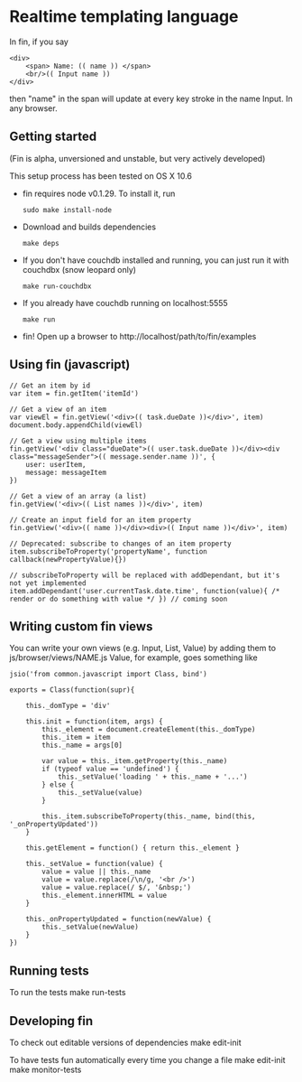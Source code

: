 Realtime templating language
============================

In fin, if you say 
	
	<div>
		<span> Name: (( name )) </span>
		<br/>(( Input name ))
	</div>

then "name" in the span will update at every key stroke in the name Input. In any browser.

Getting started
--------------

(Fin is alpha, unversioned and unstable, but very actively developed)

This setup process has been tested on OS X 10.6

*	fin requires node v0.1.29. To install it, run

	<code>sudo make install-node</code>

*	Download and builds dependencies

	<code>make deps</code>

*	If you don't have couchdb installed and running, you can just run it with couchdbx (snow leopard only)

	<code>make run-couchdbx</code>

*	If you already have couchdb running on localhost:5555

	<code>make run</code>
	
*	fin! Open up a browser to http://localhost/path/to/fin/examples


Using fin (javascript)
----------------------
	// Get an item by id
	var item = fin.getItem('itemId')
	
	// Get a view of an item
	var viewEl = fin.getView('<div>(( task.dueDate ))</div>', item)
	document.body.appendChild(viewEl)
	
	// Get a view using multiple items
	fin.getView('<div class="dueDate">(( user.task.dueDate ))</div><div class="messageSender">(( message.sender.name ))', {
		user: userItem,
		message: messageItem
	})

	// Get a view of an array (a list)
	fin.getView('<div>(( List names ))</div>', item)

	// Create an input field for an item property
	fin.getView('<div>(( name ))</div><div>(( Input name ))</div>', item)
	
	// Deprecated: subscribe to changes of an item property
	item.subscribeToProperty('propertyName', function callback(newPropertyValue){})
	
	// subscribeToProperty will be replaced with addDependant, but it's not yet implemented
	item.addDependant('user.currentTask.date.time', function(value){ /* render or do something with value */ }) // coming soon


Writing custom fin views
------------------------
You can write your own views (e.g. Input, List, Value) by adding them to js/browser/views/NAME.js 
Value, for example, goes something like

	jsio('from common.javascript import Class, bind')

	exports = Class(function(supr){

		this._domType = 'div'

		this.init = function(item, args) {
			this._element = document.createElement(this._domType)
			this._item = item
			this._name = args[0]

			var value = this._item.getProperty(this._name)
			if (typeof value == 'undefined') {
				this._setValue('loading ' + this._name + '...')
			} else {
				this._setValue(value)
			}

			this._item.subscribeToProperty(this._name, bind(this, '_onPropertyUpdated'))
		}

		this.getElement = function() { return this._element }

		this._setValue = function(value) {
			value = value || this._name
			value = value.replace(/\n/g, '<br />')
			value = value.replace(/ $/, '&nbsp;')
			this._element.innerHTML = value
		}

		this._onPropertyUpdated = function(newValue) { 
			this._setValue(newValue)
		}
	})


Running tests
-------------

To run the tests
	make run-tests

Developing fin
--------------

To check out editable versions of dependencies
	make edit-init

To have tests fun automatically every time you change a file
	make edit-init
	make monitor-tests